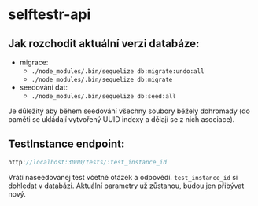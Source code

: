 # selftestr-api

## Jak rozchodit aktuální verzi databáze:

- migrace:
  - `./node_modules/.bin/sequelize db:migrate:undo:all`
  - `./node_modules/.bin/sequelize db:migrate`
- seedování dat:
  - `./node_modules/.bin/sequelize db:seed:all`

Je důležitý aby během seedování všechny soubory běžely dohromady (do paměti se ukládají vytvořený UUID indexy a dělají se z nich asociace).

## TestInstance endpoint:

``` js
http://localhost:3000/tests/:test_instance_id
```

Vrátí naseedovanej test včetně otázek a odpovědí. `test_instance_id` si dohledat v databázi. Aktuální parametry už zůstanou, budou jen přibývat nový.
